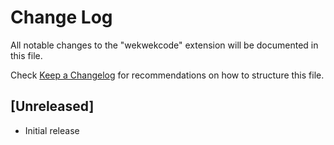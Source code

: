 # Change Log

All notable changes to the "wekwekcode" extension will be documented in this file.

Check [Keep a Changelog](http://keepachangelog.com/) for recommendations on how to structure this file.

## [Unreleased]

- Initial release